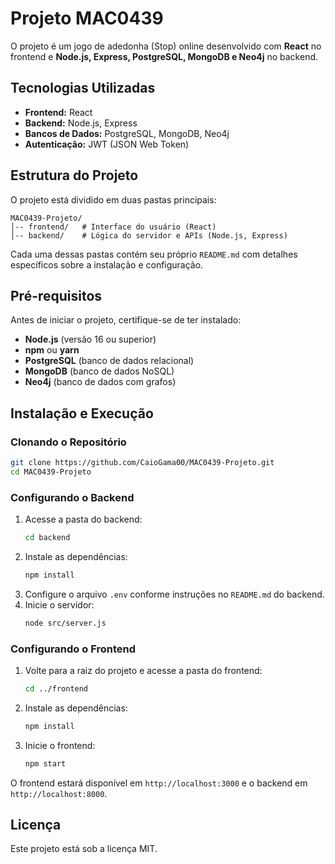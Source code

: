 # Projeto MAC0439

O projeto é um jogo de adedonha (Stop) online desenvolvido com **React** no frontend e **Node.js, Express, PostgreSQL, MongoDB e Neo4j** no backend.

## Tecnologias Utilizadas

- **Frontend:** React 
- **Backend:** Node.js, Express
- **Bancos de Dados:** PostgreSQL, MongoDB, Neo4j
- **Autenticação:** JWT (JSON Web Token)

## Estrutura do Projeto

O projeto está dividido em duas pastas principais:

```
MAC0439-Projeto/
│-- frontend/   # Interface do usuário (React)
│-- backend/    # Lógica do servidor e APIs (Node.js, Express)
```

Cada uma dessas pastas contém seu próprio `README.md` com detalhes específicos sobre a instalação e configuração.

## Pré-requisitos

Antes de iniciar o projeto, certifique-se de ter instalado:

- **Node.js** (versão 16 ou superior)
- **npm** ou **yarn**
- **PostgreSQL** (banco de dados relacional)
- **MongoDB** (banco de dados NoSQL)
- **Neo4j** (banco de dados com grafos)

## Instalação e Execução

### Clonando o Repositório

```bash
git clone https://github.com/CaioGama00/MAC0439-Projeto.git
cd MAC0439-Projeto
```

### Configurando o Backend

1. Acesse a pasta do backend:
   ```bash
   cd backend
   ```
2. Instale as dependências:
   ```bash
   npm install
   ```
3. Configure o arquivo `.env` conforme instruções no `README.md` do backend.
4. Inicie o servidor:
   ```bash
   node src/server.js
   ```

### Configurando o Frontend

1. Volte para a raiz do projeto e acesse a pasta do frontend:
   ```bash
   cd ../frontend
   ```
2. Instale as dependências:
   ```bash
   npm install
   ```
3. Inicie o frontend:
   ```bash
   npm start
   ```

O frontend estará disponível em `http://localhost:3000` e o backend em `http://localhost:8000`.

## Licença

Este projeto está sob a licença MIT.
